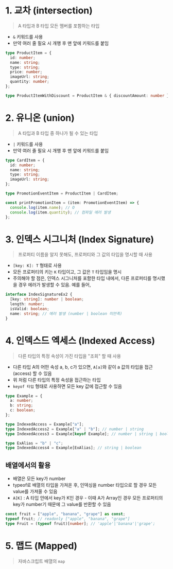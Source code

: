 # 1. 교차 (intersection)

> A 타입과 B 타입 모든 멤버를 포함하는 타입

- `&` 키워드를 사용
- 만약 여러 줄 필요 시 개행 후 맨 앞에 키워드를 붙임

```ts
type ProductItem = {
  id: number;
  name: string;
  type: string;
  price: number;
  imageUrl: string;
  quantity: number;
};

type ProductItemWithDiscount = ProductItem & { discountAmount: number };
```

# 2. 유니온 (union)

> A 타입과 B 타입 중 하나가 될 수 있는 타입

- `|` 키워드를 사용
- 만약 여러 줄 필요 시 개행 후 맨 앞에 키워드를 붙임

```ts
type CardItem = {
  id: number;
  name: string;
  type: string;
  imageUrl: string;
};

type PromotionEventItem = ProductItem | CardItem;

const printPromotionItem = (item: PromotionEventItem) => {
  console.log(item.name); // O
  console.log(item.quantity); // 컴파일 에러 발생
};
```

# 3. 인덱스 시그니처 (Index Signature)

> 프로퍼티 이름을 알지 못해도, 프로퍼티와 그 값의 타입을 명시할 때 사용

- `[key: K]: T` 형태로 사용
- 모든 프로퍼티의 키는 `K` 타입이고, 그 값은 `T` 타입임을 명시
- 주의해야 할 점은, 인덱스 시그니처를 포함한 타입 내에서, 다른 프로퍼티를 명시했을 경우 에러가 발생할 수 있음. 예를 들어,

```ts
interface IndexSignatureEx2 {
  [key: string]: number | boolean;
  length: number;
  isValid: boolean;
  name: string; // 에러 발생 (number | boolean 미만족)
}
```

# 4. 인덱스드 엑세스 (Indexed Access)

> 다른 타입의 특정 속성이 가진 타입을 "조회" 할 때 사용

- 다른 타입 A의 어떤 속성 a, b, c가 있으면, `A[a]`와 같이 a 값의 타입을 접근(access) 할 수 있음
- 위 처럼 다른 타입의 특정 속성을 접근하는 타입
- `keyof 타입` 형태로 사용하면 모든 key 값에 접근할 수 있음

```ts
type Example = {
  a: number;
  b: string;
  c: boolean;
};

type IndexedAccess = Example["a"];
type IndexedAccess2 = Example["a" | "b"]; // number | string
type IndexedAccess3 = Example[keyof Example]; // number | string | boolean

type ExAlias = "b" | "c";
type IndexedAccess4 = Example[ExAlias]; // string | boolean
```

## 배열에서의 활용

- 배열은 모든 key가 number
- typeof로 배열의 타입을 가져온 후, 인덱싱을 number 타입으로 할 경우 모든 value를 가져올 수 있음
- `A[K]` : A 타입 안에서 key가 K인 경우 - 이때 A가 Array인 경우 모든 프로퍼티의 key가 number기 때문에 그 value를 반환할 수 있음

```ts
const fruit = ["apple", "banana", "grape"] as const;
typeof fruit; // readonly ["apple", "banana", "grape"]
type Fruit = (typeof fruit)[number]; // 'apple'|'banana'|'grape';
```

# 5. 맵드 (Mapped)

> 자바스크립트 배열의 `map`